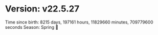 # Version: v22.5.27
Time since birth: 8215 days, 197161 hours, 11829660 minutes, 709779600 seconds
Season: Spring 🌸
